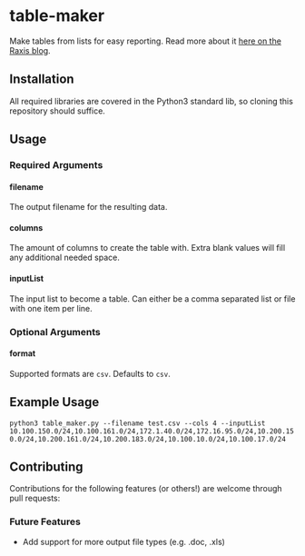 # table-maker
 Make tables from lists for easy reporting.
Read more about it [here on the Raxis blog](https://raxis.com/blog/reporting-tools).    

## Installation
All required libraries are covered in the Python3 standard lib, so cloning this repository should suffice.
    
## Usage

### Required Arguments

#### filename
The output filename for the resulting data.

#### columns
The amount of columns to create the table with. Extra blank values will fill any additional needed space.

#### inputList
The input list to become a table. Can either be a comma separated list or file with one item per line.

### Optional Arguments

#### format
Supported formats are `csv`. Defaults to `csv`.

## Example Usage
`python3 table_maker.py --filename test.csv --cols 4 --inputList 10.100.150.0/24,10.100.161.0/24,172.1.40.0/24,172.16.95.0/24,10.200.150.0/24,10.200.161.0/24,10.200.183.0/24,10.100.10.0/24,10.100.17.0/24`

## Contributing    
Contributions for the following features (or others!) are welcome through pull requests:

### Future Features
- Add support for more output file types (e.g. .doc, .xls)